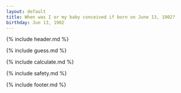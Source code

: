 ```yaml
---
layout: default
title: When was I or my baby conceived if born on June 13, 1902?
birthday: Jun 13, 1902
---
```


{% include header.md %}

{% include guess.md %}

{% include calculate.md %}

{% include safety.md %}

{% include footer.md %}




